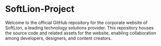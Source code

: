 # SoftLion-Project
Welcome to the official GitHub repository for the corporate website of SoftLion, a leading technology solutions provider. This repository houses the source code and related assets for the website, enabling collaboration among developers, designers, and content creators.
